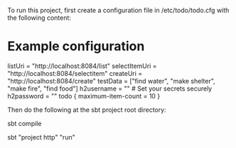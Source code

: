 To run this project, first create a configuration file in /etc/todo/todo.cfg with the following content:

# Example configuration
listUri = "http://localhost:8084/list"
selectItemUri = "http://localhost:8084/selectitem"
createUri = "http://localhost:8084/create"
testData = ["find water",
            "make shelter",
            "make fire",
            "find food"]
h2username = ""  # Set your secrets securely
h2password = ""
todo
{
  maximum-item-count = 10
}


Then do the following at the sbt project root directory:

sbt compile

sbt "project http" "run"


